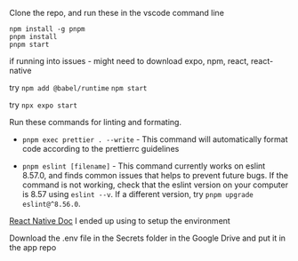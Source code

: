 Clone the repo, and run these in the vscode command line
``` 
npm install -g pnpm
pnpm install
pnpm start
``` 

if running into issues - might need to download expo, npm, react, react-native

try `npm add @babel/runtime`
`npm start`

try ```npx expo start```



Run these commands for linting and formating.

- `pnpm exec prettier . --write` - This command will automatically format code according to the prettierrc guidelines

- `pnpm eslint [filename]` - This command currently works on eslint 8.57.0, and finds common issues that helps to prevent future bugs. If the command is not working, check that the eslint version on your computer is 8.57 using `eslint --v`. If a different version, try `pnpm upgrade eslint@^8.56.0`.

[React Native Doc](https://reactnative.dev/docs/environment-setup) I ended up using to setup the environment

Download the .env file in the Secrets folder in the Google Drive and put it in the app repo
